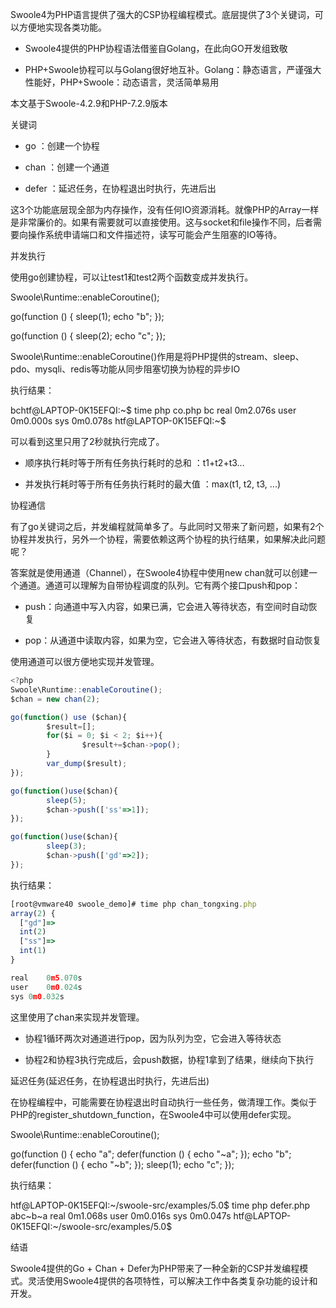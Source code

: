 Swoole4为PHP语言提供了强大的CSP协程编程模式。底层提供了3个关键词，可以方便地实现各类功能。

- Swoole4提供的PHP协程语法借鉴自Golang，在此向GO开发组致敬

- PHP+Swoole协程可以与Golang很好地互补。Golang：静态语言，严谨强大性能好，PHP+Swoole：动态语言，灵活简单易用

本文基于Swoole-4.2.9和PHP-7.2.9版本



关键词

- go ：创建一个协程

- chan ：创建一个通道

- defer ：延迟任务，在协程退出时执行，先进后出

这3个功能底层现全部为内存操作，没有任何IO资源消耗。就像PHP的Array一样是非常廉价的。如果有需要就可以直接使用。这与socket和file操作不同，后者需要向操作系统申请端口和文件描述符，读写可能会产生阻塞的IO等待。



并发执行

使用go创建协程，可以让test1和test2两个函数变成并发执行。

Swoole\Runtime::enableCoroutine();

go(function () 
{
    sleep(1);
    echo "b";
});

go(function () 
{
    sleep(2);
    echo "c";
});


Swoole\Runtime::enableCoroutine()作用是将PHP提供的stream、sleep、pdo、mysqli、redis等功能从同步阻塞切换为协程的异步IO

执行结果：

bchtf@LAPTOP-0K15EFQI:~$ time php co.php
bc
real    0m2.076s
user    0m0.000s
sys     0m0.078s
htf@LAPTOP-0K15EFQI:~$


可以看到这里只用了2秒就执行完成了。

- 顺序执行耗时等于所有任务执行耗时的总和 ：t1+t2+t3...

- 并发执行耗时等于所有任务执行耗时的最大值 ：max(t1, t2, t3, ...)



协程通信

有了go关键词之后，并发编程就简单多了。与此同时又带来了新问题，如果有2个协程并发执行，另外一个协程，需要依赖这两个协程的执行结果，如果解决此问题呢？

答案就是使用通道（Channel），在Swoole4协程中使用new chan就可以创建一个通道。通道可以理解为自带协程调度的队列。它有两个接口push和pop：

- push：向通道中写入内容，如果已满，它会进入等待状态，有空间时自动恢复

- pop：从通道中读取内容，如果为空，它会进入等待状态，有数据时自动恢复

使用通道可以很方便地实现并发管理。

```javascript
<?php
Swoole\Runtime::enableCoroutine();
$chan = new chan(2);

go(function() use ($chan){
        $result=[];
        for($i = 0; $i < 2; $i++){
                $result+=$chan->pop();
        }
        var_dump($result);
});

go(function()use($chan){
        sleep(5);
        $chan->push(['ss'=>1]);
});

go(function()use($chan){
        sleep(3);
        $chan->push(['gd'=>2]);
});

```



执行结果：

```javascript
[root@vmware40 swoole_demo]# time php chan_tongxing.php 
array(2) {
  ["gd"]=>
  int(2)
  ["ss"]=>
  int(1)
}

real	0m5.070s
user	0m0.024s
sys	0m0.032s

```



这里使用了chan来实现并发管理。

- 协程1循环两次对通道进行pop，因为队列为空，它会进入等待状态

- 协程2和协程3执行完成后，会push数据，协程1拿到了结果，继续向下执行



延迟任务(延迟任务，在协程退出时执行，先进后出)



在协程编程中，可能需要在协程退出时自动执行一些任务，做清理工作。类似于PHP的register_shutdown_function，在Swoole4中可以使用defer实现。

Swoole\Runtime::enableCoroutine();

go(function () {
    echo "a";
    defer(function () {
        echo "~a";
    });
    echo "b";
    defer(function () {
        echo "~b";
    });
    sleep(1);
    echo "c";
});


执行结果：

htf@LAPTOP-0K15EFQI:~/swoole-src/examples/5.0$ time php defer.php
abc~b~a
real    0m1.068s
user    0m0.016s
sys     0m0.047s
htf@LAPTOP-0K15EFQI:~/swoole-src/examples/5.0$


结语

Swoole4提供的Go + Chan + Defer为PHP带来了一种全新的CSP并发编程模式。灵活使用Swoole4提供的各项特性，可以解决工作中各类复杂功能的设计和开发。







